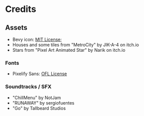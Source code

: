 # Credits

## Assets

* Bevy icon: [MIT License](licenses/Bevy_MIT_License.md);
* Houses and some tiles from "MetroCity" by JIK-A-4 on itch.io
* Stars from "Pixel Art Animated Star" by Narik on itch.io

### Fonts

* Pixelify Sans: [OFL License](licenses/Pixelify_Sans_Licence.md)

### Soundtracks / SFX

* "ChillMenu" by NotJam
* "RUNAWAY" by sergiofuentes
* "Go" by Tallbeard Studios